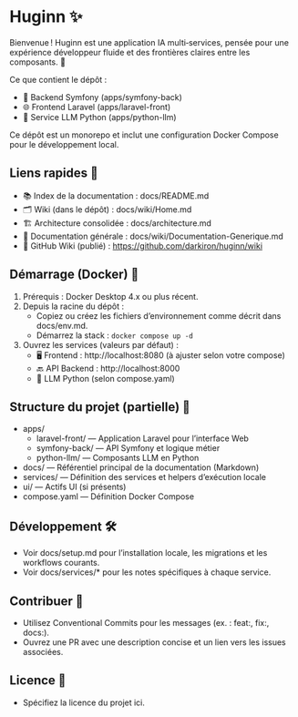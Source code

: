 # Huginn ✨

Bienvenue ! Huginn est une application IA multi‑services, pensée pour une expérience développeur fluide et des frontières claires entre les composants. 🙌

Ce que contient le dépôt :
- 🧱 Backend Symfony (apps/symfony-back)
- 🌐 Frontend Laravel (apps/laravel-front)
- 🧠 Service LLM Python (apps/python-llm)

Ce dépôt est un monorepo et inclut une configuration Docker Compose pour le développement local.

## Liens rapides 🔗
- 📚 Index de la documentation : docs/README.md
- 🗂️ Wiki (dans le dépôt) : docs/wiki/Home.md
- 🏗️ Architecture consolidée : docs/architecture.md
- 🧭 Documentation générale : docs/wiki/Documentation-Generique.md
- 🔗 GitHub Wiki (publié) : https://github.com/darkiron/huginn/wiki

## Démarrage (Docker) 🐳
1. Prérequis : Docker Desktop 4.x ou plus récent.
2. Depuis la racine du dépôt :
   - Copiez ou créez les fichiers d’environnement comme décrit dans docs/env.md.
   - Démarrez la stack : `docker compose up -d`
3. Ouvrez les services (valeurs par défaut) :
   - 🖥️ Frontend : http://localhost:8080 (à ajuster selon votre compose)
   - 🔙 API Backend : http://localhost:8000
   - 🧪 LLM Python (selon compose.yaml)

## Structure du projet (partielle) 🧭
- apps/
  - laravel-front/ — Application Laravel pour l’interface Web
  - symfony-back/ — API Symfony et logique métier
  - python-llm/ — Composants LLM en Python
- docs/ — Référentiel principal de la documentation (Markdown)
- services/ — Définition des services et helpers d’exécution locale
- ui/ — Actifs UI (si présents)
- compose.yaml — Définition Docker Compose

## Développement 🛠️
- Voir docs/setup.md pour l’installation locale, les migrations et les workflows courants.
- Voir docs/services/* pour les notes spécifiques à chaque service.

## Contribuer 🤝
- Utilisez Conventional Commits pour les messages (ex. : feat:, fix:, docs:).
- Ouvrez une PR avec une description concise et un lien vers les issues associées.

## Licence 📄
- Spécifiez la licence du projet ici.
